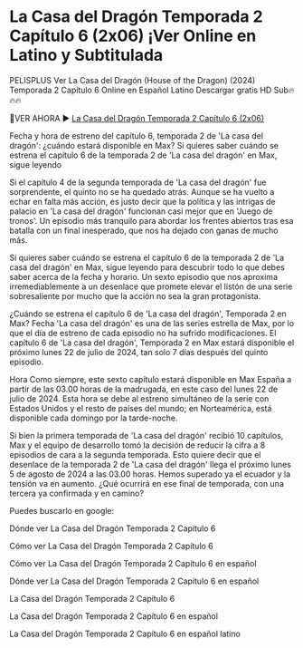 # La Casa del Dragón Temporada 2 Capítulo 6 (2x06) ¡Ver Online en Latino y Subtitulada

PELISPLUS Ver La Casa del Dragón (House of the Dragon) (2024) Temporada 2 Capítulo 6 Online en Español Latino Descargar gratis HD Sub🔥🔥🔥

🔴VER AHORA ▶ [La Casa del Dragón Temporada 2 Capítulo 6 (2x06)](https://t.co/pRt9KjkfI2)

Fecha y hora de estreno del capítulo 6, temporada 2 de 'La casa del dragón': ¿cuándo estará disponible en Max?
Si quieres saber cuándo se estrena el capítulo 6 de la temporada 2 de 'La casa del dragón' en Max, sigue leyendo

Si el capítulo 4 de la segunda temporada de 'La casa del dragón' fue sorprendente, el quinto no se ha quedado atrás. Aunque se ha vuelto a echar en falta más acción, es justo decir que la política y las intrigas de palacio en 'La casa del dragón' funcionan casi mejor que en 'Juego de tronos'. Un episodio más tranquilo para abordar los frentes abiertos tras esa batalla con un final inesperado, que nos ha dejado con ganas de mucho más.

Si quieres saber cuándo se estrena el capítulo 6 de la temporada 2 de 'La casa del dragón' en Max, sigue leyendo para descubrir todo lo que debes saber acerca de la fecha y horario. Un sexto episodio que nos aproxima irremediablemente a un desenlace que promete elevar el listón de una serie sobresaliente por mucho que la acción no sea la gran protagonista.

¿Cuándo se estrena el capítulo 6 de 'La casa del dragón', Temporada 2 en Max?
Fecha
'La casa del dragón' es una de las series estrella de Max, por lo que el día de estreno de cada episodio no ha sufrido modificaciones. El capítulo 6 de 'La casa del dragón', Temporada 2 en Max estará disponible el próximo lunes 22 de julio de 2024, tan solo 7 días después del quinto episodio.

Hora
Como siempre, este sexto capítulo estará disponible en Max España a partir de las 03.00 horas de la madrugada, en este caso del lunes 22 de julio de 2024. Esta hora se debe al estreno simultáneo de la serie con Estados Unidos y el resto de países del mundo; en Norteamérica, está disponible cada domingo por la tarde-noche.

Si bien la primera temporada de 'La casa del dragón' recibió 10 capítulos, Max y el equipo de desarrollo tomó la decisión de reducir la cifra a 8 episodios de cara a la segunda temporada. Esto quiere decir que el desenlace de la temporada 2 de 'La casa del dragón' llega el próximo lunes 5 de agosto de 2024 a las 03.00 horas. Hemos superado ya el ecuador y la tensión va en aumento. ¿Qué ocurrirá en ese final de temporada, con una tercera ya confirmada y en camino?

Puedes buscarlo en google:

Dónde ver La Casa del Dragón Temporada 2 Capítulo 6

Cómo ver La Casa del Dragón Temporada 2 Capítulo 6

Cómo ver La Casa del Dragón Temporada 2 Capítulo 6 en español

Dónde ver La Casa del Dragón Temporada 2 Capítulo 6 en español

La Casa del Dragón Temporada 2 Capítulo 6

La Casa del Dragón Temporada 2 Capítulo 6 en español

La Casa del Dragón Temporada 2 Capítulo 6 en español latino
